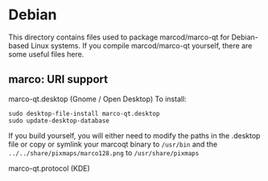 
Debian
====================
This directory contains files used to package marcod/marco-qt
for Debian-based Linux systems. If you compile marcod/marco-qt yourself, there are some useful files here.

## marco: URI support ##


marco-qt.desktop  (Gnome / Open Desktop)
To install:

	sudo desktop-file-install marco-qt.desktop
	sudo update-desktop-database

If you build yourself, you will either need to modify the paths in
the .desktop file or copy or symlink your marcoqt binary to `/usr/bin`
and the `../../share/pixmaps/marco128.png` to `/usr/share/pixmaps`

marco-qt.protocol (KDE)

